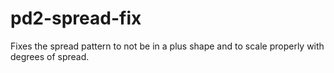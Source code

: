 # pd2-spread-fix
 
Fixes the spread pattern to not be in a plus shape and to scale properly with degrees of spread.